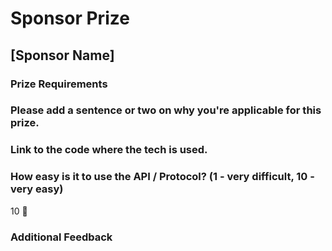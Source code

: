 
# Sponsor Prize

## [Sponsor Name]

### Prize Requirements

### Please add a sentence or two on why you're applicable for this prize.

### Link to the code where the tech is used.

### How easy is it to use the API / Protocol? (1 - very difficult, 10 - very easy)

10 🌟

### Additional Feedback
